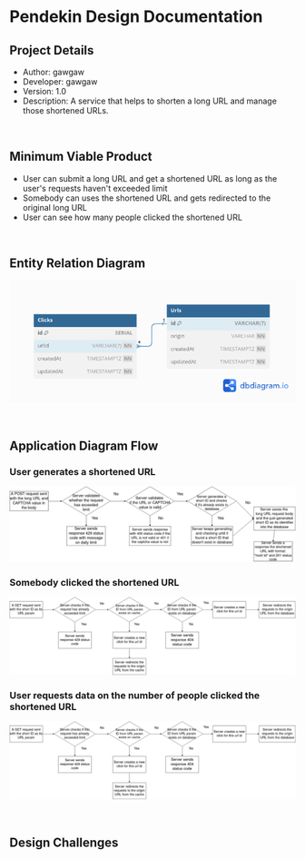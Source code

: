 # Pendekin Design Documentation

## Project Details

- Author: gawgaw
- Developer: gawgaw
- Version: 1.0
- Description: A service that helps to shorten a long URL and manage those shortened URLs.

<br>

## Minimum Viable Product
- User can submit a long URL and get a shortened URL as long as the user's requests haven't exceeded limit
- Somebody can uses the shortened URL and gets redirected to the original long URL
- User can see how many people clicked the shortened URL

<br>

## Entity Relation Diagram

![pendekin-ERD](./assets/Pendekin_ERD.png)

<br>

## Application Diagram Flow

### User generates a shortened URL
![pendekin-flow-1](./assets/Generate_Short_URL_Flow.drawio.png)

### Somebody clicked the shortened URL
![pendekin-flow-2](./assets/Click_Short_URL_Flow.drawio.png)

### User requests data on the number of people clicked the shortened URL
![pendekin-flow-3](./assets/Click_Short_URL_Flow.drawio.png)

<br>

## Design Challenges
